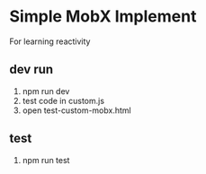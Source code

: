 # Simple MobX Implement
For learning reactivity

## dev run
1. npm run dev
2. test code in custom.js
2. open test-custom-mobx.html

## test
1. npm run test